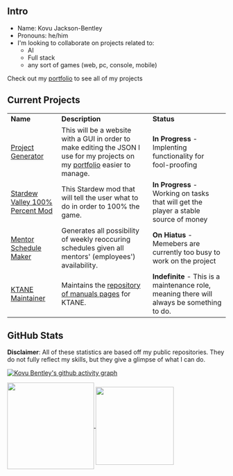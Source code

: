 ## Intro
- Name: Kovu Jackson-Bentley
- Pronouns: he/him
- I'm looking to collaborate on projects related to:
    - AI
    - Full stack
    - any sort of games (web, pc, console, mobile)

Check out my [portfolio](https://blckhawker.github.io/portfolio/) to see all of my projects
## Current Projects

<table>
  <tr>
   <td><strong>Name</strong>
   </td>
   <td><strong>Description</strong>
   </td>
   <td><strong>Status</strong>
   </td>
  </tr>
<tr>
   <td><a href="https://github.com/BlckHawker/Project-Generator" target="_blank">Project Generator</a>
   </td>
   <td>This will be a website with a GUI in order to make editing the JSON I use for my projects on my <a href="https://blckhawker.github.io/portfolio/" target="_blank">portfolio</a> easier to manage. 
   </td>
   <td><b>In Progress</b> - Implenting functionality for fool-proofing
   </td>
  </tr>
  <tr>
   <td><a href="https://github.com/BlckHawker/Perfectionist-Interactive-Guide" target="_blank">Stardew Valley 100% Percent Mod</a>
   </td>
   <td>This Stardew mod that will tell the user what to do in order to 100% the game.
   </td>
   <td><b>In Progress</b> - Working on tasks that will get the player a stable source of money
   </td>
  </tr>
  <tr>
   <td><a href="https://github.com/BlckHawker/Mentor-Schedule-Maker" target="_blank">Mentor Schedule Maker</a>
   </td>
   <td>Generates all possibility of weekly reoccuring schedules given all mentors' (employees') availability.
   </td>
   <td><b>On Hiatus</b> - Memebers are currently too busy to work on the project
   </td>
  </tr>
  <tr>
   <td><a href="https://github.com/Timwi/KtaneContent" target="_blank">KTANE Maintainer</a>
   </td>
   <td>Maintains the <a href="https://ktane.timwi.de/" target="_blank">repository of manuals pages</a> for KTANE.
   </td>
   <td><b>Indefinite</b> - This is a maintenance role, meaning there will always be something to do.
   </td>
  </tr>
</table>

## GitHub Stats
**Disclaimer**: All of these statistics are based off my public repositories. They do not fully reflect my skills, but they give a glimpse of what I can do.


[![Kovu Bentley's github activity graph](https://github-readme-activity-graph.vercel.app/graph?username=BlckHawker&theme=github-compact&custom_title=Contribution%20Graph&area=true)](https://github.com/ashutosh00710/github-readme-activity-graph)


<a href="https://github.com/anuraghazra/convoychat">
  <img height=200 align="center" src="https://github-readme-stats.vercel.app/api/top-langs/?username=BlckHawker&layout=compact&theme=transparent&size_weight=0.5&count_weight=0.5&langs_count=10" />
</a>
<a href="https://github.com/anuraghazra/github-readme-stats">
  <img height=180 align="center"  src="https://github-readme-stats.vercel.app/api?username=BlckHawker&hide=stars&show_icons=true&theme=transparent&custom_title=GitHub%20Stats" />
</a>
